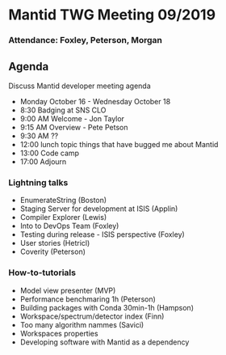 # Mantid TWG Meeting 09/2019
### Attendance: Foxley, Peterson, Morgan

## Agenda
Discuss Mantid developer meeting agenda
- Monday October 16 - Wednesday October 18
- 8:30 Badging at SNS CLO
- 9:00 AM Welcome - Jon Taylor
- 9:15 AM Overview - Pete Petson
- 9:30 AM ??
- 12:00 lunch topic things that have bugged me about Mantid
- 13:00 Code camp
- 17:00 Adjourn

### Lightning talks
- EnumerateString (Boston)
- Staging Server for development at ISIS (Applin)
- Compiler Explorer (Lewis)
- Into to DevOps Team (Foxley)
- Testing during release - ISIS perspective (Foxley)
- User stories (Hetricl)
- Coverity (Peterson)
### How-to-tutorials
- Model view presenter (MVP)
- Performance benchmaring 1h (Peterson)
- Building packages with Conda 30min-1h (Hampson)
- Workspace/spectrum/detector index (Finn)
- Too many algorithm nammes (Savici)
- Workspaces properties
- Developing software with Mantid as a dependency
